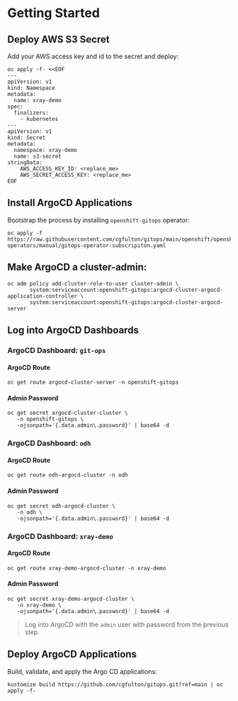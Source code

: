 # Getting Started
## Deploy AWS S3 Secret
Add your AWS access key and id to the secret and deploy:
```shell
oc apply -f- <<EOF
---
apiVersion: v1
kind: Namespace
metadata:
  name: xray-demo
spec:
  finalizers:
    - kubernetes
---
apiVersion: v1
kind: Secret
metadata:
  namespace: xray-demo
  name: s3-secret
stringData:
    AWS_ACCESS_KEY_ID: <replace_me>
    AWS_SECRET_ACCESS_KEY: <replace_me>
EOF
```

## Install ArgoCD Applications

Bootstrap the process by installing `openshift-gitops` operator:
```shell
oc apply -f https://raw.githubusercontent.com/cgfulton/gitops/main/openshift/openshift-operators/manual/gitops-operator-subscripiton.yaml
```

## Make ArgoCD a cluster-admin:
```shell
oc adm policy add-cluster-role-to-user cluster-admin \
       system:serviceaccount:openshift-gitops:argocd-cluster-argocd-application-controller \
       system:serviceaccount:openshift-gitops:argocd-cluster-argocd-server 
```

## Log into ArgoCD Dashboards

### ArgoCD Dashboard: `git-ops`

#### ArgoCD Route
```shell
oc get route argocd-cluster-server -n openshift-gitops
```

#### Admin Password
```shell
oc get secret argocd-cluster-cluster \
   -n openshift-gitops \
   -ojsonpath='{.data.admin\.password}' | base64 -d
```

### ArgoCD Dashboard: `odh`

#### ArgoCD Route
```shell
oc get route odh-argocd-cluster -n odh
```

#### Admin Password
```shell
oc get secret odh-argocd-cluster \
   -n odh \
   -ojsonpath='{.data.admin\.password}' | base64 -d
```

### ArgoCD Dashboard: `xray-demo`

#### ArgoCD Route
```shell
oc get route xray-demo-argocd-cluster -n xray-demo
```

#### Admin Password
```shell
oc get secret xray-demo-argocd-cluster \
   -n xray-demo \
   -ojsonpath='{.data.admin\.password}' | base64 -d
```

> Log into ArgoCD with the `admin` user with password from the previous step.

## Deploy ArgoCD Applications

Build, validate, and apply the Argo CD applications:
```shell
kustomize build https://github.com/cgfulton/gitops.git?ref=main | oc apply -f- 
```



